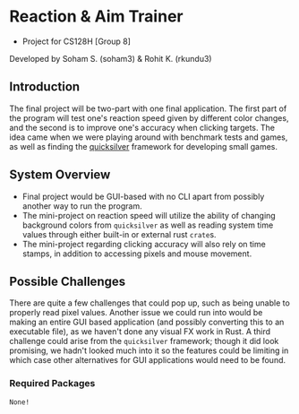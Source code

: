 # Reaction & Aim Trainer

- Project for CS128H [Group 8]

Developed by Soham S. (soham3) & Rohit K. (rkundu3)

## Introduction
The final project will be two-part with one final application. The first part of the program will test one's reaction speed given by different color changes, and the second is to improve one's accuracy when clicking targets. The idea came when we were playing around with benchmark tests and games, as well as finding the [quicksilver](https://github.com/ryanisaacg/quicksilver) framework for developing small games.

## System Overview
- Final project would be GUI-based with no CLI apart from possibly another way to run the program.
- The mini-project on reaction speed will utilize the ability of changing background colors from `quicksilver` as well as reading system time values through either built-in or external rust `crate`s. 
- The mini-project regarding clicking accuracy will also rely on time stamps, in addition to accessing pixels and mouse movement. 

## Possible Challenges
There are quite a few challenges that could pop up, such as being unable to properly read pixel values. Another issue we could run into would be making an entire GUI based application (and possibly converting this to an executable file), as we haven't done any visual FX work in Rust. A third challenge could arise from the `quicksilver` framework; though it did look promising, we hadn't looked much into it so the features could be limiting in which case other alternatives for GUI applications would need to be found.

### Required Packages
```
None!
```
